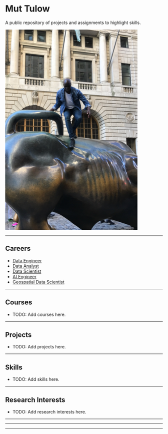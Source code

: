 # Mut Tulow
A public repository of projects and assignments to highlight skills.

![Mut Tulow](./images/IMG_1048.jpeg)

---

## Careers
- [Data Engineer](./careers/data_engineer.md)
- [Data Analyst](./careers/data_analyst.md)
- [Data Scientist](./careers/data_scientist.md)
- [AI Engineer](./careers/ai_engineer.md)
- [Geospatial Data Scientist](./careers/geospatial_data_scientist.md)

---

## Courses
- TODO: Add courses here.

---

## Projects
- TODO: Add projects here.

---

## Skills
- TODO: Add skills here.

---

## Research Interests
- TODO: Add research interests here.

---
---
---
